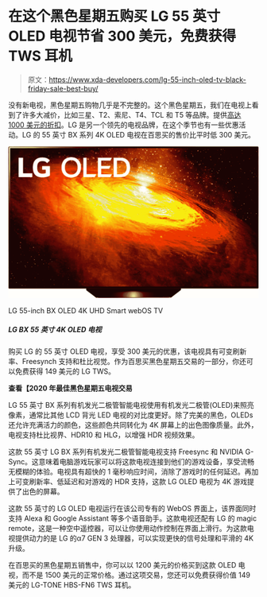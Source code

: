 # 在这个黑色星期五购买 LG 55 英寸 OLED 电视节省 300 美元，免费获得 TWS 耳机

> 原文：<https://www.xda-developers.com/lg-55-inch-oled-tv-black-friday-sale-best-buy/>

没有新电视，黑色星期五购物几乎是不完整的。这个黑色星期五，我们在电视上看到了许多大减价，比如三星、T2、索尼、T4、TCL 和 T5 等品牌。提供[高达 1000 美元的折扣](https://www.xda-developers.com/sony-bravia-a8h-65-inch-4k-oled-android-tv-black-friday-sale-best-buy/)。LG 是另一个领先的电视品牌，在这个季节也有一些优惠活动。LG 的 55 英寸 BX 系列 4K OLED 电视在百思买的售价比平时低 300 美元。

 <picture>![LG makes some great TVs, and you can't beat $300 off one of them! This 55-inch TV is also a 4k Smart TV with an OLED display. It's up to you what brand you choose!](img/fe920f4d344614199c83f01cbf59f379.png)</picture> 

LG 55-inch BX OLED 4K UHD Smart webOS TV

##### LG BX 55 英寸 4K OLED 电视

购买 LG 的 55 英寸 OLED 电视，享受 300 美元的优惠，该电视具有可变刷新率、Freesynch 支持和杜比视觉。作为百思买黑色星期五交易的一部分，你还可以免费获得 149 美元的 LG TWS。

**查看【2020 年最佳黑色星期五电视交易**

LG 55 英寸 BX 系列有机发光二极管智能电视使用有机发光二极管(OLED)来照亮像素，通常比其他 LCD 背光 LED 电视的对比度更好。除了完美的黑色，OLEDs 还允许充满活力的颜色，这些颜色共同转化为 4K 屏幕上的出色图像质量。此外，电视支持杜比视界、HDR10 和 HLG，以增强 HDR 视频效果。

这款 55 英寸 LG BX 系列有机发光二极管智能电视支持 Freesync 和 NVIDIA G-Sync。这意味着电脑游戏玩家可以将这款电视连接到他们的游戏设备，享受流畅无模糊的体验。电视具有超快的 1 毫秒响应时间，消除了游戏时的任何延迟。再加上可变刷新率、低延迟和对游戏的 HDR 支持，这款 LG OLED 电视为 4K 游戏提供了出色的屏幕。

这款 55 英寸的 LG OLED 电视运行在该公司专有的 WebOS 界面上，该界面同时支持 Alexa 和 Google Assistant 等多个语音助手。这款电视还配有 LG 的 magic remote，这是一种空中遥控器，可以让你使用动作控制在界面上滑行。为这款电视提供动力的是 LG 的α7 GEN 3 处理器，可以实现更快的信号处理和平滑的 4K 升级。

在百思买的黑色星期五销售中，你可以以 1200 美元的价格买到这款 OLED 电视，而不是 1500 美元的正常价格。通过这项交易，您还可以免费获得价值 149 美元的 LG-TONE HBS-FN6 TWS 耳机。